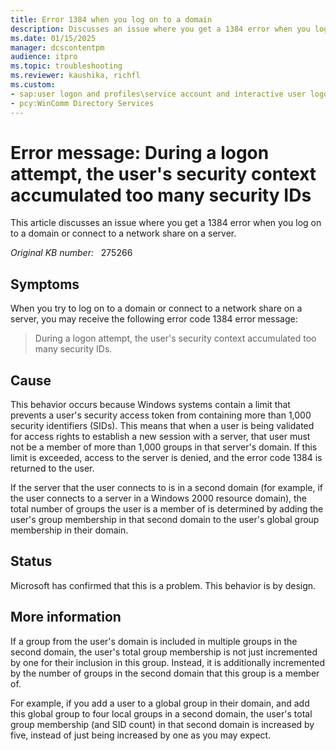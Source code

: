 ```yaml
---
title: Error 1384 when you log on to a domain
description: Discusses an issue where you get a 1384 error when you log on to a domain or connect to a network share on a server.
ms.date: 01/15/2025
manager: dcscontentpm
audience: itpro
ms.topic: troubleshooting
ms.reviewer: kaushika, richfl
ms.custom:
- sap:user logon and profiles\service account and interactive user logon issues and credential providers
- pcy:WinComm Directory Services
---
```

# Error message: During a logon attempt, the user's security context accumulated too many security IDs

This article discusses an issue where you get a 1384 error when you log on to a domain or connect to a network share on a server.

_Original KB number:_ &nbsp; 275266

## Symptoms

When you try to log on to a domain or connect to a network share on a server, you may receive the following error code 1384 error message:

> During a logon attempt, the user's security context accumulated too many security IDs.

## Cause

This behavior occurs because Windows systems contain a limit that prevents a user's security access token from containing more than 1,000 security identifiers (SIDs). This means that when a user is being validated for access rights to establish a new session with a server, that user must not be a member of more than 1,000 groups in that server's domain. If this limit is exceeded, access to the server is denied, and the error code 1384 is returned to the user.

If the server that the user connects to is in a second domain (for example, if the user connects to a server in a Windows 2000 resource domain), the total number of groups the user is a member of is determined by adding the user's group membership in that second domain to the user's global group membership in their domain.

## Status

Microsoft has confirmed that this is a problem. This behavior is by design.

## More information

If a group from the user's domain is included in multiple groups in the second domain, the user's total group membership is not just incremented by one for their inclusion in this group. Instead, it is additionally incremented by the number of groups in the second domain that this group is a member of.

For example, if you add a user to a global group in their domain, and add this global group to four local groups in a second domain, the user's total group membership (and SID count) in that second domain is increased by five, instead of just being increased by one as you may expect.
